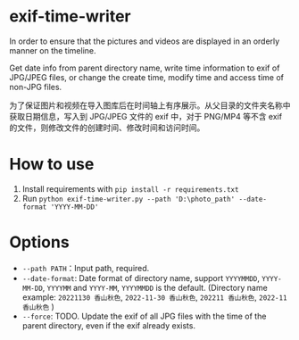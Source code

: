 # exif-time-writer

In order to ensure that the pictures and videos are displayed in an orderly manner on the timeline.

Get date info from parent directory name, write time information to exif of JPG/JPEG files, or change the create time, modify time and access time of non-JPG files.

为了保证图片和视频在导入图库后在时间轴上有序展示。从父目录的文件夹名称中获取日期信息，写入到 JPG/JPEG 文件的 exif 中，对于 PNG/MP4 等不含 exif 的文件，则修改文件的创建时间、修改时间和访问时间。

# How to use

1. Install requirements with `pip install -r requirements.txt`
2. Run `python exif-time-writer.py --path 'D:\photo_path' --date-format 'YYYY-MM-DD'`

# Options

- `--path PATH`：Input path, required.
- `--date-format`: Date format of directory name, support `YYYYMMDD`, `YYYY-MM-DD`, `YYYYMM` and `YYYY-MM`, `YYYYMMDD` is the default. (Directory name example: `20221130 香山秋色`, `2022-11-30 香山秋色`, `202211 香山秋色`, `2022-11 香山秋色` )
- `--force`: TODO. Update the exif of all JPG files with the time of the parent directory, even if the exif already exists.